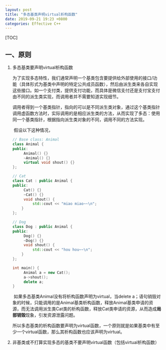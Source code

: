```yaml
---
layout: post
title: "多态基类声明virtual析构函数"
date: 2019-09-21 19:23 +0800
categories: Effective C++
---
```


[TOC]

## 一、原则

1. 多态基类要声明virtual析构函数

   ​		为了实现多态特性，我们通常声明一个基类包含要提供给外部使用的接口/功能（具体形式为基类中声明的特定公共成员函数），然后由派生类来各自实现这些接口。如一个支付类，提供支付功能，而具体是微信支付还是支付宝支付由不同的派生类实现，而调用者并不需要知道实现细节。

   ​		调用者得到一个基类指针，指向的可以是不同派生类对象，通过这个基类指针调用虚函数方法时，实际调用的是相应派生类的方法，从而实现了多态：使用同一个基类指针，根据指向派生类对象的不同，调用不同的方法实现。

   ​		假设以下这种情况，

   ```c++
   // Base class: Animal
   class Animal {
   public:
     	Animal() {}
     	~Animal() {}
     	virtual void shout() {}
   };
   
   // Cat
   class Cat : public Animal {
   public:
     	Cat() {}
     	~Cat() {}
     	void shout() {
         	std::cout << "miao miao~~\n";
       }
   };
   
   // Dog
   class Dog : public Animal {
   public:
     	Dog() {}
     	~Dog() {}
     	void shout() {
         	std::cout << "hou hou~~\n";
       }
   };
   
   int main() {
     	Animal a = new Cat();
     	a->shout();
     	delete a;
   }
   ```

   ​		如果多态基类Animal没有将析构函数声明为virtual，当delete a；语句销毁对象的时候，只能调用的是Animal基类析构函数，释放Animal基类申请的资源，而无法调用派生类Cat类的析构函数，释放Cat类申请的资源，从而造成**局部销毁**现象，引发资源泄露问题。

   ​		所以多态基类的析构函数要声明为virtual函数，一个原则就是如果基类中有至少一个virtual函数，那么其析构函数也应该声明为virtual。		

2. 非基类或不打算实现多态的基类不要声明virtual函数（包括virtual析构函数）

